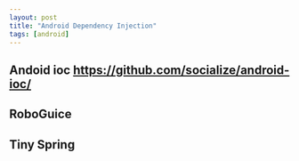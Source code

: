 ```yaml
---
layout: post
title: "Android Dependency Injection"
tags: [android]
---
```


## Andoid ioc https://github.com/socialize/android-ioc/
## RoboGuice 
## Tiny Spring
